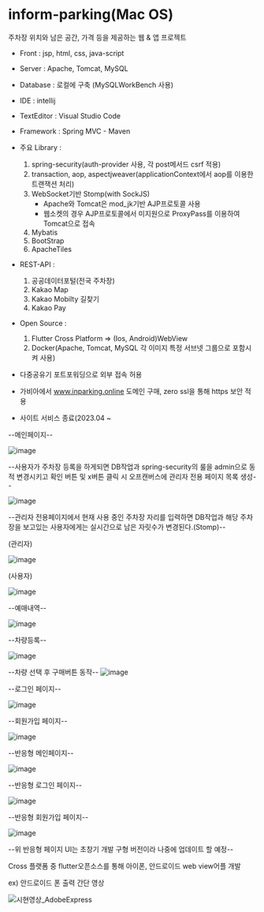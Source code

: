 # inform-parking(Mac OS)
주차장 위치와 남은 공간, 가격 등을 제공하는 웹 & 앱 프로젝트

* Front : jsp, html, css, java-script
* Server : Apache, Tomcat, MySQL
* Database : 로컬에 구축 (MySQLWorkBench 사용)
* IDE : intellij
* TextEditor : Visual Studio Code
* Framework : Spring MVC - Maven
* 주요 Library : 
  1. spring-security(auth-provider 사용, 각 post메서드 csrf 적용)
  2. transaction, aop, aspectjweaver(applicationContext에서 aop를 이용한 트랜잭션 처리)
  3. WebSocket기반 Stomp(with SockJS)
     * Apache와 Tomcat은 mod_jk기반 AJP프로토콜 사용
     * 웹소켓의 경우 AJP프로토콜에서 미지원으로 ProxyPass를 이용하여 Tomcat으로 접속
  4. Mybatis
  5. BootStrap
  6. ApacheTiles

* REST-API : 
  1. 공공데이터포털(전국 주차장)
  2. Kakao Map
  3. Kakao Mobilty 길찾기
  4. Kakao Pay

* Open Source :
  1. Flutter Cross Platform => (Ios, Android)WebView
  2. Docker(Apache, Tomcat, MySQL 각 이미지 특정 서브넷 그룹으로 포함시켜 사용)

* 다중공유기 포트포워딩으로 외부 접속 허용
* 가비아에서 www.inparking.online 도메인 구매, zero ssl을 통해 https 보안 적용
* 사이트 서비스 종료(2023.04 ~
  
  
  
  
--메인페이지--

![image](https://user-images.githubusercontent.com/45596085/213401710-7b3c50e3-c3c0-4c30-8711-5206e336a1f6.png)
  
  
--사용자가 주차장 등록을 하게되면 DB작업과 spring-security의 룰을 admin으로 동적 변경시키고 확인 버튼 및 x버튼 클릭 시 오프캔버스에 관리자 전용 페이지 목록 생성--

![image](https://user-images.githubusercontent.com/45596085/215928453-c444fdf3-f1ed-489a-9f90-e6fc1fe3a66c.png)
  
  
--관리자 전용페이지에서 현재 사용 중인 주차장 자리를 입력하면 DB작업과 해당 주차장을 보고있는 사용자에게는 실시간으로 남은 자릿수가 변경된다.(Stomp)--
  
(관리자)

![image](https://user-images.githubusercontent.com/45596085/215927245-0d23cb85-a5fb-4600-af17-c38e458e9125.png)


(사용자)

![image](https://user-images.githubusercontent.com/45596085/214701914-ff5a8734-64f3-44b6-8e7b-5f70b645499c.png)
  
  
--예매내역--

![image](https://user-images.githubusercontent.com/45596085/215927942-c440e133-4638-4964-9c31-9cdacd7018e8.png)
  
  
--차량등록--

![image](https://user-images.githubusercontent.com/45596085/215928497-af05974f-fe33-420d-b209-fb8a13ad7d6f.png)
  
  
--차량 선택 후 구매버튼 동작--
![image](https://user-images.githubusercontent.com/45596085/215928591-17b2ac7b-2863-4d26-9527-664e0e7c22a3.png)
  
  
--로그인 페이지--

![image](https://user-images.githubusercontent.com/45596085/211064015-fa93cc91-5f54-4e54-83e5-cd0c3385e20b.png)
  
  
--회원가입 페이지--

![image](https://user-images.githubusercontent.com/45596085/211064181-79edc61d-2adf-428d-892c-a21cff840257.png)

  
  
  
--반응형 메인페이지--

![image](https://user-images.githubusercontent.com/45596085/212411868-a611b966-d90d-4000-b6c8-ab6d5be7a3cf.png)
  
  
--반응형 로그인 페이지--

![image](https://user-images.githubusercontent.com/45596085/212411854-674741a2-82e9-4430-be41-898814ce025b.png)
  
  
--반응형 회원가입 페이지--

![image](https://user-images.githubusercontent.com/45596085/212411814-c4708ef6-aa82-4375-8253-971349c2517e.png)
  
  
  
  
  
--위 반응형 페이지 UI는 초창기 개발 구형 버전이라 나중에 업데이트 할 예정--

Cross 플랫폼 중 flutter오픈소스를 통해 아이폰, 안드로이드 web view어플 개발

ex) 안드로이드 폰 출력 간단 영상

![시현영상_AdobeExpress](https://user-images.githubusercontent.com/45596085/217217697-eca2d1ac-f41d-410e-9870-fb0486a690ba.gif)


